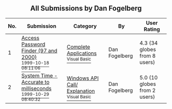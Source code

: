 ﻿<div align="center">

## All Submissions by Dan Fogelberg

</div>

No.  | Submission | Category | By   | User Rating
---- | ---------- | -------- | ---- | -----------
1 | [Access Password Finder \(97 and 2000\)<br /><sup>1999-10-18 08:11:06</sup>](https://github.com/Planet-Source-Code/dan-fogelberg-access-password-finder-97-and-2000__1-4045) | [Complete Applications<br /><sup>Visual Basic</sup>](../ByCategory/complete-applications__1-27.md) | Dan Fogelberg | 4.3 (34 globes from 8 users)
2 | [System Time \- Accurate to milliseconds<br /><sup>1999-10-29 08:40:32</sup>](https://github.com/Planet-Source-Code/dan-fogelberg-system-time-accurate-to-milliseconds__1-4222) | [Windows API Call/ Explanation<br /><sup>Visual Basic</sup>](../ByCategory/windows-api-call-explanation__1-39.md) | Dan Fogelberg | 5.0 (10 globes from 2 users)
